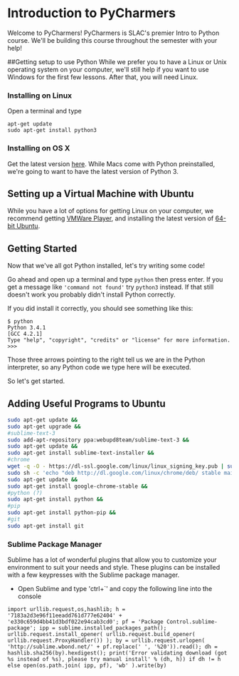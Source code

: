 Introduction to PyCharmers
============

Welcome to PyCharmers! PyCharmers is SLAC's premier Intro to Python course. We'll be building this course throughout the semester with your help!

##Getting setup to use Python
While we prefer you to have a Linux or Unix operating system on your computer, we'll still help if you want to use Windows for the first few lessons. After that, you will need Linux.

### Installing on Linux
Open a terminal and type

```
apt-get update
sudo apt-get install python3
```

### Installing on OS X
Get the latest version [here](https://www.python.org/downloads/). While Macs come with Python preinstalled, we're going to want to have the latest version of Python 3.


## Setting up a Virtual Machine with Ubuntu
While you have a lot of options for getting Linux on your computer, we recommend getting [VMWare Player](https://my.vmware.com/web/vmware/free#desktop_end_user_computing/vmware_player/6_0), and installing the latest version of [64-bit Ubuntu](http://www.ubuntu.com/download/desktop).


## Getting Started
Now that we've all got Python installed, let's try writing some code!

Go ahead and open up a terminal and type `python` then press enter. If you get a message like `'command not found'` try `python3` instead. If that still doesn't work you probably didn't install Python correctly.

If you did install it correctly, you should see something like this:

```
$ python
Python 3.4.1
[GCC 4.2.1]
Type "help", "copyright", "credits" or "license" for more information.
>>>
```

Those three arrows pointing to the right tell us we are in the Python interpreter, so any Python code we type here will be executed.

So let's get started.

## Adding Useful Programs to Ubuntu

```bash
sudo apt-get update &&
sudo apt-get upgrade &&
#sublime-text-3
sudo add-apt-repository ppa:webupd8team/sublime-text-3 &&
sudo apt-get update &&
sudo apt-get install sublime-text-installer &&
#chrome
wget -q -O - https://dl-ssl.google.com/linux/linux_signing_key.pub | sudo apt-key add - &&
sudo sh -c 'echo "deb http://dl.google.com/linux/chrome/deb/ stable main" >> /etc/apt/sources.list.d/google-chrome.list' &&
sudo apt-get update &&
sudo apt-get install google-chrome-stable &&
#python (?)
sudo apt-get install python &&
#pip
sudo apt-get install python-pip &&
#git
sudo apt-get install git
```

### Sublime Package Manager
Sublime has a lot of wonderful plugins that allow you to customize your environment to suit your needs and style. These plugins can be installed with a few keypresses with the Sublime package manager.
* Open Sublime and type 'ctrl+\`' and copy the following line into the console
```
import urllib.request,os,hashlib; h = '7183a2d3e96f11eeadd761d777e62404' + 'e330c659d4bb41d3bdf022e94cab3cd0'; pf = 'Package Control.sublime-package'; ipp = sublime.installed_packages_path(); urllib.request.install_opener( urllib.request.build_opener( urllib.request.ProxyHandler()) ); by = urllib.request.urlopen( 'http://sublime.wbond.net/' + pf.replace(' ', '%20')).read(); dh = hashlib.sha256(by).hexdigest(); print('Error validating download (got %s instead of %s), please try manual install' % (dh, h)) if dh != h else open(os.path.join( ipp, pf), 'wb' ).write(by)
```



